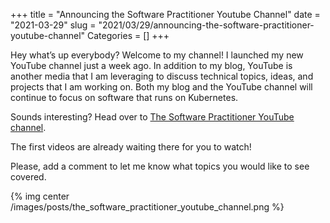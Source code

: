 +++
title = "Announcing the Software Practitioner Youtube Channel"
date = "2021-03-29"
slug = "2021/03/29/announcing-the-software-practitioner-youtube-channel"
Categories = []
+++

Hey what’s up everybody? Welcome to my channel! I launched my new YouTube channel just a week ago. In addition to my blog, YouTube is another media that I am leveraging to discuss technical topics, ideas, and projects that I am working on. Both my blog and the YouTube channel will continue to focus on software that runs on Kubernetes.

Sounds interesting? Head over to [The Software Practitioner YouTube channel](https://www.youtube.com/channel/UCE6HZJ5aQc_TcXgD3kPENkQ).

The first videos are already waiting there for you to watch!

Please, add a comment to let me know what topics you would like to see covered.

{% img center /images/posts/the_software_practitioner_youtube_channel.png %}

<!--more-->
